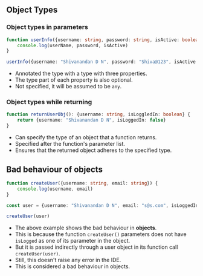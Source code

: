 ## **Object Types**

### Object types in parameters

```ts
function userInfo({username: string, password: string, isActive: boolean}) {
    console.log(userName, password, isActive)
}

userInfo({username: "Shivanandan D N", password: "Shiva@123", isActive: false})
```

- Annotated the type with a type with three properties.
- The type part of each property is also optional.
- Not specified, it will be assumed to be `any`.

### Object types while returning

```ts
function returnUserObj(): {username: string, isLoggledIn: boolean} {
    return {username: "Shivanandan D N", isLoggedIn: false}
}
```

- Can specify the type of an object that a function returns.
- Specified after the function's parameter list.
- Ensures that the returned object adheres to the specified type.

## **Bad behaviour of objects**

```ts
function createUser({username: string, email: string}) {
    console.log(username, email)
} 

const user = {username: "Shivanandan D N", email: "s@s.com", isLoggedIn: true}

createUser(user)
```

- The above example shows the bad behaviour in **objects**.
- This is because the function `createUser()` parameters does not have `isLogged` as one of its parameter in the object.
- But it is passed indirectly through a user object in its function call `createUser(user)`.
- Still, this doesn't raise any error in the IDE.
- This is considered a bad behaviour in objects.
